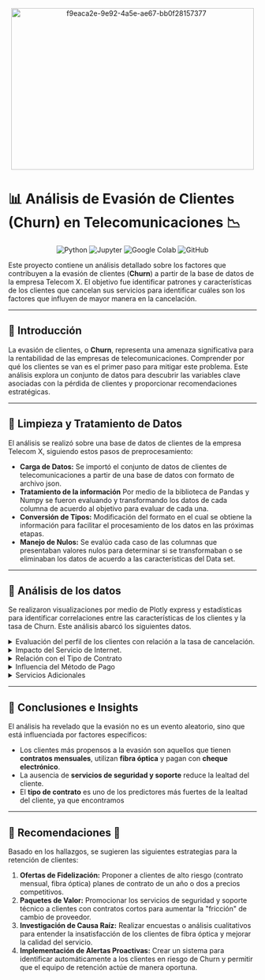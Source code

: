 <div align= "center">
  <img width="492" height="328" alt="f9eaca2e-9e92-4a5e-ae67-bb0f28157377" src="https://github.com/user-attachments/assets/a9111d35-3279-4a26-a7d3-6f811ec54cc4" />
</div>

# 📊 Análisis de Evasión de Clientes (Churn) en Telecomunicaciones 📉

<div align="center">
  
![Python](https://img.shields.io/badge/Python-3.9%2B-blue?logo=python&logoColor=white)
![Jupyter](https://img.shields.io/badge/Jupyter-Notebook-orange?logo=jupyter&logoColor=white)
![Google Colab](https://img.shields.io/badge/Google%20Colab-Cloud-yellow?logo=googlecolab&logoColor=white)
![GitHub](https://img.shields.io/badge/GitHub-Repo-black?logo=github&logoColor=white)

</div>

Este proyecto contiene un análisis detallado sobre los factores que contribuyen a la evasión de clientes (**Churn**) a partir de la base de datos de la empresa Telecom X. El objetivo fue identificar patrones y características de los clientes que cancelan sus servicios para identificar cuáles son los factores que influyen de mayor manera en la cancelación.

---

## 🔹 Introducción

La evasión de clientes, o **Churn**, representa una amenaza significativa para la rentabilidad de las empresas de telecomunicaciones. Comprender por qué los clientes se van es el primer paso para mitigar este problema. Este análisis explora un conjunto de datos para descubrir las variables clave asociadas con la pérdida de clientes y proporcionar recomendaciones estratégicas.

---

## 🔹 Limpieza y Tratamiento de Datos

El análisis se realizó sobre una base de datos de clientes de la empresa Telecom X, siguiendo estos pasos de preprocesamiento:

- **Carga de Datos:** Se importó el conjunto de datos de clientes de telecomunicaciones a partir de una base de datos con formato de archivo json.
- **Tratamiento de la información** Por medio de la biblioteca de Pandas y Numpy se fueron evaluando y transformando los datos de cada columna de acuerdo al objetivo para evaluar de cada una.
- **Conversión de Tipos:** Modificación del formato en el cual se obtiene la información para facilitar el procesamiento de los datos en las próximas etapas.
- **Manejo de Nulos:** Se evalúo cada caso de las columnas que presentaban valores nulos para determinar si se transformaban o se eliminaban los datos de acuerdo a las características del Data set.

---

## 🔹 Análisis de los datos

Se realizaron visualizaciones por medio de Plotly express y estadísticas para identificar correlaciones entre las características de los clientes y la tasa de Churn. Este análisis abarcó los siguientes datos.

<details>
  <summary>
    Evaluación del perfil de los clientes con relación a la tasa de cancelación.
  </summary>
  Podemos resaltar los siguientes puntos: 
  
- Un 26.5% de los clientes en el conjunto de datos han cancelado sus   servicios.
  
- Se descartan que el factor de la edad influya en la cancelación.
  <img width="600" height="600" alt="newplot (2)" src="https://github.com/user-attachments/assets/7e995c28-b869-4e0c-8f77-ff7dbc173a52" />

- En general, nuestros clientes no cuentan con dependientes. Esta caracterización tampoco influye en la cancelación.
<img width="600" height="600" alt="newplot (3)" src="https://github.com/user-attachments/assets/97917b93-f3b2-485b-996b-9cf97e88af59" />

- Alrededor del 90% de nuestros usuarios cuentan con el servicio telefónico. Al no observarse variación de esta relación entre los clientes que cancelan con los que permanecen en la compañía podemos determinar que este servicio influya en el índice de cancelación general.
<img width="1100" height="600" alt="newplot (4)" src="https://github.com/user-attachments/assets/e8468467-4904-4363-8b6b-d2c63eb12438" />

- Entre el 50% y el 60% de los usuarios no cuentan con el servicio de StreamingTV. Al igual que el caso anterior, este servicio no presenta impacto directo con la cancelación.
<img width="1100" height="600" alt="newplot (5)" src="https://github.com/user-attachments/assets/9551b568-9559-4224-a2c6-83676ea66973" />

</details>

<details>
  <summary> Impacto del Servicio de Internet. </summary>
De manera general, podemos indicar lo siguiente:
  
- La empresa cuenta con 5 tipos de servicios diferentes. Solo en uno de ellos no presta el servicio de internet, el cual corresponde al 21.7% de los usuarios. Estos cuentan únicamente con el servicio telefónico. La proporción de cancelación de estos clientes con respecto a los que cuentan con el servicio general de internet representa apenas el 6% general y su índice de cancelación parece estar influido por el método de pago a través de MailedCheck, el periodo de permanencia en la empresa (a menor tiempo, mayor índice de cancelación) y el tipo de contrato (mes a mes), reflejando esto último en la columna total gastado.
<img width="700" height="600" alt="newplot (8)" src="https://github.com/user-attachments/assets/c4f9d7ae-6ea7-4def-9bbe-63b86468e0f6" />

<img width="600" height="700" alt="newplot (9)" src="https://github.com/user-attachments/assets/a2c53e18-6785-4ddc-b3ad-defe0309b588" />

- Comparando todos ambos tipos de servicios de internet, encontramo que los clientes que cancelan el servicio cuentan, en su mayoría, con el servicio de fibra óptica contratado. Por lo que se sugeriría evaluar la experiencia de los usuarios que cuentan con este servicio y el tipo de servicios complementarios relacionados con este tipo de internet que, como veremos más adelante, impacta a la calidad del servicio.
<img width="700" height="600" alt="newplot (11)" src="https://github.com/user-attachments/assets/b7ff48b7-ad31-42a8-a395-3f54c2706640" />


</details>

<details>
  <summary>
    Relación con el Tipo de Contrato
  </summary>
- En su mayoría los clientes cuentan con un tipo de contrato mes a mes. Sin embargo, existe una relación directa entre los clientes que cuentan con este tipo de contrato con la cancelación, los cuales representan el 88.6%. Caso contrario ocurre con los clientes que cuentan con el tipo de contrato de 2 años, los cuales han cancelado únicamente el 2.8%.
<img width="600" height="600" alt="newplot (12)" src="https://github.com/user-attachments/assets/7ff35f55-d885-4295-842c-8603503d78cc" />

<img width="700" height="600" alt="newplot (13)" src="https://github.com/user-attachments/assets/380b0081-7554-4694-b95d-db9b25b9637f" />

- Esto se visualiza directamente en el índice de cancelación que se obtiene durante los primeros meses, el cual cae drásticamente conforme mayor es el tiempo de contrato que un cliente ha permanecido en la compañía, lo cual se estudia en la columna ternure.
<img width="1100" height="600" alt="newplot (14)" src="https://github.com/user-attachments/assets/2cf73b8e-7836-40db-a5ba-b1964e68e680" />

<img width="1100" height="600" alt="newplot (15)" src="https://github.com/user-attachments/assets/8dd74608-da94-42ff-a737-722e462dd2b8" />

</details>

<details>
  <summary>
    Influencia del Método de Pago
  </summary>
- De manera general y, con excepción de los usuarios que únicamente tienen el servicio telefónico, los clientes que cancelan más son aquellos que cuentan con el método de pago Electronic check. Se recomienda evaluar este con respecto al tipo de contrato de mes a mes para determinar el grado de influencia que tienen con la cancelación.
<img width="700" height="600" alt="newplot (16)" src="https://github.com/user-attachments/assets/c86d0820-62c4-4f1d-96dd-4b3a4d35d100" />

- De igual manera, entre los clientes que cancelan se presenta en su mayoría la opción de paperless billing. Si bien de manera general se observa este caso, se ve en mayor cantidad entre los clientes que cancelan, lo que permite caracterizar su comportamiento.
<img width="1100" height="600" alt="newplot (18)" src="https://github.com/user-attachments/assets/e1d5056c-bfae-4dc7-8871-00b80178da74" />

</details>

<details>
  <summary>
    Servicios Adicionales
  </summary>
- Dada la alta cantidad de usuarios que cuentan con el servicio de internet, el cual representa aproximadamente el 78.3%, se detectó que existe una relación directa entre los clientes que cancelan el servicio con el uso de estos de los servicios complementarios de `OnlineSecurity`, `OnlineBackup`,  `DeviceProtection` y `TechSupport`.
Por lo que parte de la estrategia comercial de la empresa pudiera estar enfocada en la promoción de estos.
<img width="1100" height="600" alt="newplot (19)" src="https://github.com/user-attachments/assets/82a75095-8a29-4ffe-ae20-3eb80fa6d768" />

<img width="1100" height="600" alt="newplot (20)" src="https://github.com/user-attachments/assets/a90b4293-9b2c-4daf-a5f6-fce39e029db2" />

<img width="1100" height="600" alt="newplot (21)" src="https://github.com/user-attachments/assets/05c8a73c-b668-451b-9a33-bbe6b70fa27f" />

<img width="1100" height="600" alt="newplot (22)" src="https://github.com/user-attachments/assets/037afa06-922f-4557-8f98-927ec0278526" />

</details>

---

## 🔹 Conclusiones e Insights

El análisis ha revelado que la evasión no es un evento aleatorio, sino que está influenciada por factores específicos:

- Los clientes más propensos a la evasión son aquellos que tienen **contratos mensuales**, utilizan **fibra óptica** y pagan con **cheque electrónico**.
- La ausencia de **servicios de seguridad y soporte** reduce la lealtad del cliente.
- El **tipo de contrato** es uno de los predictores más fuertes de la lealtad del cliente, ya que encontramos 

---

## 🔹 Recomendaciones 🚀

Basado en los hallazgos, se sugieren las siguientes estrategias para la retención de clientes:

1.  **Ofertas de Fidelización:** Proponer a clientes de alto riesgo (contrato mensual, fibra óptica) planes de contrato de un año o dos a precios competitivos.
2.  **Paquetes de Valor:** Promocionar los servicios de seguridad y soporte técnico a clientes con contratos cortos para aumentar la "fricción" de cambio de proveedor.
3.  **Investigación de Causa Raíz:** Realizar encuestas o análisis cualitativos para entender la insatisfacción de los clientes de fibra óptica y mejorar la calidad del servicio.
4.  **Implementación de Alertas Proactivas:** Crear un sistema para identificar automáticamente a los clientes en riesgo de Churn y permitir que el equipo de retención actúe de manera oportuna.
